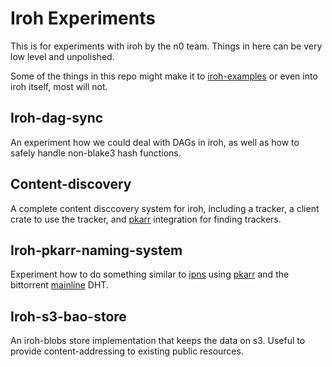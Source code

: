# Iroh Experiments

This is for experiments with iroh by the n0 team. Things in here can be very
low level and unpolished.

Some of the things in this repo might make it to [iroh-examples] or even into
iroh itself, most will not.

## Iroh-dag-sync

An experiment how we could deal with DAGs in iroh, as well as how to safely
handle non-blake3 hash functions.

## Content-discovery

A complete content disccovery system for iroh, including a tracker, a client
crate to use the tracker, and [pkarr] integration for finding trackers.

## Iroh-pkarr-naming-system

Experiment how to do something similar to [ipns] using [pkarr] and the
bittorrent [mainline] DHT.

## Iroh-s3-bao-store

An iroh-blobs store implementation that keeps the data on s3. Useful to provide
content-addressing to existing public resources.

[iroh-examples]: https://github.com/n0-computer/iroh-examples
[pkarr]: https://pkarr.org/
[ipns]: https://docs.ipfs.tech/concepts/ipns/
[mainline]: https://en.wikipedia.org/wiki/Mainline_DHT
